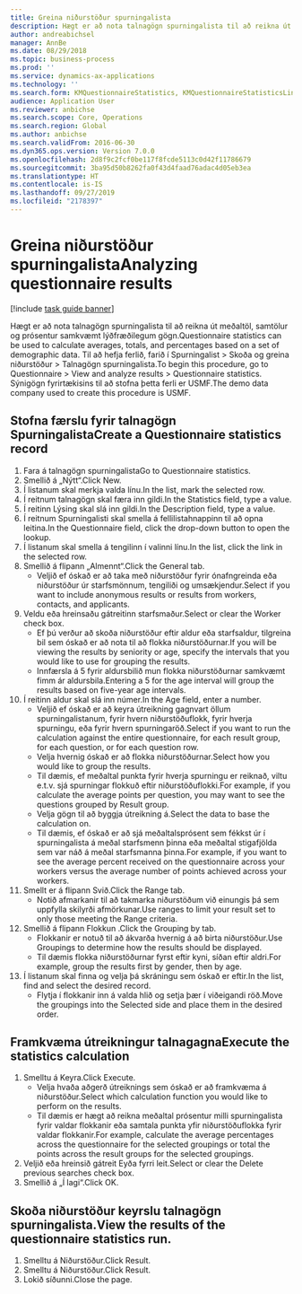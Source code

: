 ```yaml
---
title: Greina niðurstöður spurningalista
description: Hægt er að nota talnagögn spurningalista til að reikna út meðaltöl, samtölur og prósentur samkvæmt lýðfræðilegum gögn.
author: andreabichsel
manager: AnnBe
ms.date: 08/29/2018
ms.topic: business-process
ms.prod: ''
ms.service: dynamics-ax-applications
ms.technology: ''
ms.search.form: KMQuestionnaireStatistics, KMQuestionnaireStatisticsLine
audience: Application User
ms.reviewer: anbichse
ms.search.scope: Core, Operations
ms.search.region: Global
ms.author: anbichse
ms.search.validFrom: 2016-06-30
ms.dyn365.ops.version: Version 7.0.0
ms.openlocfilehash: 2d8f9c2fcf0be117f8fcde5113c0d42f11786679
ms.sourcegitcommit: 3ba95d50b8262fa0f43d4faad76adac4d05eb3ea
ms.translationtype: HT
ms.contentlocale: is-IS
ms.lasthandoff: 09/27/2019
ms.locfileid: "2178397"
---
```

# <a name="analyzing-questionnaire-results"></a><span data-ttu-id="69b5b-103">Greina niðurstöður spurningalista</span><span class="sxs-lookup"><span data-stu-id="69b5b-103">Analyzing questionnaire results</span></span>

[!include [task guide banner](../../includes/task-guide-banner.md)]

<span data-ttu-id="69b5b-104">Hægt er að nota talnagögn spurningalista til að reikna út meðaltöl, samtölur og prósentur samkvæmt lýðfræðilegum gögn.</span><span class="sxs-lookup"><span data-stu-id="69b5b-104">Questionnaire statistics can be used to calculate averages, totals, and percentages based on a set of demographic data.</span></span> <span data-ttu-id="69b5b-105">Til að hefja ferlið, farið í Spurningalist > Skoða og greina niðurstöður > Talnagögn spurningalista.</span><span class="sxs-lookup"><span data-stu-id="69b5b-105">To begin this procedure, go to Questionnaire > View and analyze results > Questionnaire statistics.</span></span> <span data-ttu-id="69b5b-106">Sýnigögn fyrirtækisins til að stofna þetta ferli er USMF.</span><span class="sxs-lookup"><span data-stu-id="69b5b-106">The demo data company used to create this procedure is USMF.</span></span>


## <a name="create-a-questionnaire-statistics-record"></a><span data-ttu-id="69b5b-107">Stofna færslu fyrir talnagögn Spurningalista</span><span class="sxs-lookup"><span data-stu-id="69b5b-107">Create a Questionnaire statistics record</span></span>
1. <span data-ttu-id="69b5b-108">Fara á talnagögn spurningalista</span><span class="sxs-lookup"><span data-stu-id="69b5b-108">Go to Questionnaire statistics.</span></span>
2. <span data-ttu-id="69b5b-109">Smellið á „Nýtt“.</span><span class="sxs-lookup"><span data-stu-id="69b5b-109">Click New.</span></span>
3. <span data-ttu-id="69b5b-110">Í listanum skal merkja valda línu.</span><span class="sxs-lookup"><span data-stu-id="69b5b-110">In the list, mark the selected row.</span></span>
4. <span data-ttu-id="69b5b-111">Í reitnum talnagögn skal færa inn gildi.</span><span class="sxs-lookup"><span data-stu-id="69b5b-111">In the Statistics field, type a value.</span></span>
5. <span data-ttu-id="69b5b-112">Í reitinn Lýsing skal slá inn gildi.</span><span class="sxs-lookup"><span data-stu-id="69b5b-112">In the Description field, type a value.</span></span>
6. <span data-ttu-id="69b5b-113">Í reitnum Spurningalisti skal smella á fellilistahnappinn til að opna leitina.</span><span class="sxs-lookup"><span data-stu-id="69b5b-113">In the Questionnaire field, click the drop-down button to open the lookup.</span></span>
7. <span data-ttu-id="69b5b-114">Í listanum skal smella á tengilinn í valinni línu.</span><span class="sxs-lookup"><span data-stu-id="69b5b-114">In the list, click the link in the selected row.</span></span>
8. <span data-ttu-id="69b5b-115">Smellið á flipann „Almennt“.</span><span class="sxs-lookup"><span data-stu-id="69b5b-115">Click the General tab.</span></span>
    * <span data-ttu-id="69b5b-116">Veljið ef óskað er að taka með niðurstöður fyrir ónafngreinda eða niðurstöður úr starfsmönnum, tengiliði og umsækjendur.</span><span class="sxs-lookup"><span data-stu-id="69b5b-116">Select if you want to include anonymous results or results from workers, contacts, and applicants.</span></span>  
9. <span data-ttu-id="69b5b-117">Veldu eða hreinsaðu gátreitinn starfsmaður.</span><span class="sxs-lookup"><span data-stu-id="69b5b-117">Select or clear the Worker check box.</span></span>
    * <span data-ttu-id="69b5b-118">Ef þú verður að skoða niðurstöður eftir aldur eða starfsaldur, tilgreina bil sem óskað er að nota til að flokka niðurstöðurnar.</span><span class="sxs-lookup"><span data-stu-id="69b5b-118">If you will be viewing the results by seniority or age, specify the intervals that you would like to use for grouping the results.</span></span>  
    * <span data-ttu-id="69b5b-119">Innfærsla á 5 fyrir aldursbilið mun flokka niðurstöðurnar samkvæmt fimm ár aldursbila.</span><span class="sxs-lookup"><span data-stu-id="69b5b-119">Entering a 5 for the age interval will group the results based on five-year age intervals.</span></span>  
10. <span data-ttu-id="69b5b-120">Í reitinn aldur skal slá inn númer.</span><span class="sxs-lookup"><span data-stu-id="69b5b-120">In the Age field, enter a number.</span></span>
    * <span data-ttu-id="69b5b-121">Veljið ef óskað er að keyra útreikning gagnvart öllum spurningalistanum, fyrir hvern niðurstöðuflokk, fyrir hverja spurningu, eða fyrir hvern spurningaröð.</span><span class="sxs-lookup"><span data-stu-id="69b5b-121">Select if you want to run the calculation against the entire questionnaire, for each result group, for each question, or for each question row.</span></span>  
    * <span data-ttu-id="69b5b-122">Velja hvernig óskað er að flokka niðurstöðurnar.</span><span class="sxs-lookup"><span data-stu-id="69b5b-122">Select how you would like to group the results.</span></span>  
    * <span data-ttu-id="69b5b-123">Til dæmis, ef meðaltal punkta fyrir hverja spurningu er reiknað, viltu e.t.v. sjá spurningar flokkuð eftir niðurstöðuflokki.</span><span class="sxs-lookup"><span data-stu-id="69b5b-123">For example, if you calculate the average points per question, you may want to see the questions grouped by Result group.</span></span>  
    * <span data-ttu-id="69b5b-124">Velja gögn til að byggja útreikning á.</span><span class="sxs-lookup"><span data-stu-id="69b5b-124">Select the data to base the calculation on.</span></span>  
    * <span data-ttu-id="69b5b-125">Til dæmis, ef óskað er að sjá meðaltalsprósent sem fékkst úr í spurningalista á meðal starfsmenn þinna eða meðaltal stigafjölda sem var náð á meðal starfsmanna þinna.</span><span class="sxs-lookup"><span data-stu-id="69b5b-125">For example, if you want to see the average percent received on the questionnaire across your workers versus the average number of points achieved across your workers.</span></span>  
11. <span data-ttu-id="69b5b-126">Smellt er á flipann Svið.</span><span class="sxs-lookup"><span data-stu-id="69b5b-126">Click the Range tab.</span></span>
    * <span data-ttu-id="69b5b-127">Notið afmarkanir til að takmarka niðurstöðum við einungis þá sem uppfylla skilyrði afmörkunar.</span><span class="sxs-lookup"><span data-stu-id="69b5b-127">Use ranges to limit your result set to only those meeting the Range criteria.</span></span>  
12. <span data-ttu-id="69b5b-128">Smellið á flipann Flokkun .</span><span class="sxs-lookup"><span data-stu-id="69b5b-128">Click the Grouping by tab.</span></span>
    * <span data-ttu-id="69b5b-129">Flokkanir er notuð til að ákvarða hvernig á að birta niðurstöður.</span><span class="sxs-lookup"><span data-stu-id="69b5b-129">Use Groupings to determine how the results should be displayed.</span></span>  
    * <span data-ttu-id="69b5b-130">Til dæmis flokka niðurstöðurnar fyrst eftir kyni, síðan eftir aldri.</span><span class="sxs-lookup"><span data-stu-id="69b5b-130">For example, group the results first by gender, then by age.</span></span>  
13. <span data-ttu-id="69b5b-131">Í listanum skal finna og velja þá skráningu sem óskað er eftir.</span><span class="sxs-lookup"><span data-stu-id="69b5b-131">In the list, find and select the desired record.</span></span>
    * <span data-ttu-id="69b5b-132">Flytja í flokkanir inn á valda hlið og setja þær í viðeigandi röð.</span><span class="sxs-lookup"><span data-stu-id="69b5b-132">Move the groupings into the Selected side and place them in the desired order.</span></span>  

## <a name="execute-the-statistics-calculation"></a><span data-ttu-id="69b5b-133">Framkvæma útreikningur talnagagna</span><span class="sxs-lookup"><span data-stu-id="69b5b-133">Execute the statistics calculation</span></span>
1. <span data-ttu-id="69b5b-134">Smelltu á Keyra.</span><span class="sxs-lookup"><span data-stu-id="69b5b-134">Click Execute.</span></span>
    * <span data-ttu-id="69b5b-135">Velja hvaða aðgerð útreiknings sem óskað er að framkvæma á niðurstöður.</span><span class="sxs-lookup"><span data-stu-id="69b5b-135">Select which calculation function you would like to perform on the results.</span></span>  
    * <span data-ttu-id="69b5b-136">Til dæmis er hægt að reikna meðaltal prósentur milli spurningalista fyrir valdar flokkanir eða samtala punkta yfir niðurstöðuflokka fyrir valdar flokkanir.</span><span class="sxs-lookup"><span data-stu-id="69b5b-136">For example, calculate the average percentages across the questionnaire for the selected groupings or total the points across the result groups for the selected groupings.</span></span>  
2. <span data-ttu-id="69b5b-137">Veljið eða hreinsið gátreit Eyða fyrri leit.</span><span class="sxs-lookup"><span data-stu-id="69b5b-137">Select or clear the Delete previous searches check box.</span></span>
3. <span data-ttu-id="69b5b-138">Smellið á „Í lagi“.</span><span class="sxs-lookup"><span data-stu-id="69b5b-138">Click OK.</span></span>

## <a name="view-the-results-of-the-questionnaire-statistics-run"></a><span data-ttu-id="69b5b-139">Skoða niðurstöður keyrslu talnagögn spurningalista.</span><span class="sxs-lookup"><span data-stu-id="69b5b-139">View the results of the questionnaire statistics run.</span></span>
1. <span data-ttu-id="69b5b-140">Smelltu á Niðurstöður.</span><span class="sxs-lookup"><span data-stu-id="69b5b-140">Click Result.</span></span>
2. <span data-ttu-id="69b5b-141">Smelltu á Niðurstöður.</span><span class="sxs-lookup"><span data-stu-id="69b5b-141">Click Result.</span></span>
3. <span data-ttu-id="69b5b-142">Lokið síðunni.</span><span class="sxs-lookup"><span data-stu-id="69b5b-142">Close the page.</span></span>

